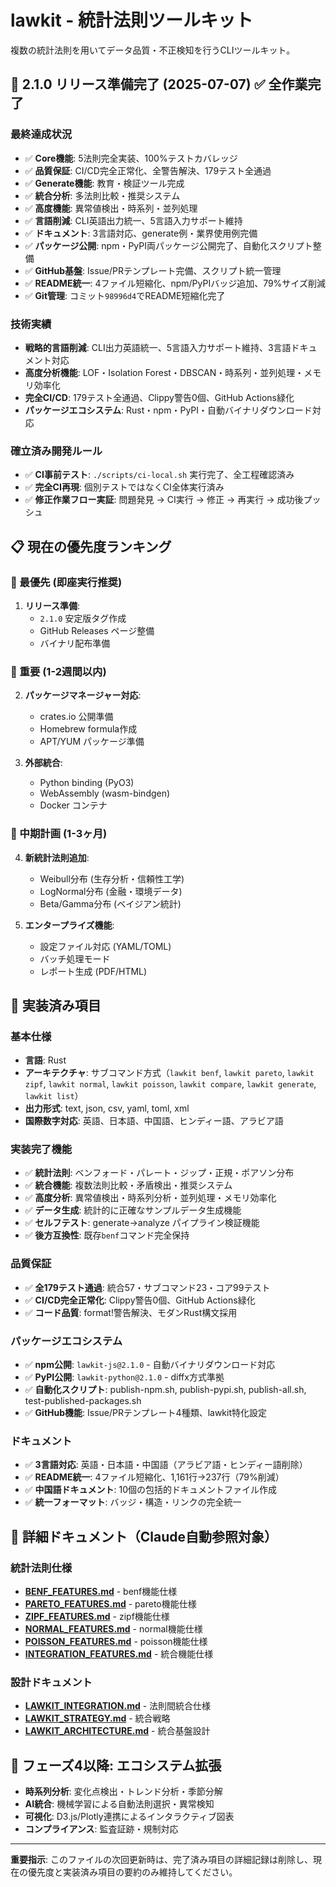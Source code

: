# lawkit - 統計法則ツールキット

複数の統計法則を用いてデータ品質・不正検知を行うCLIツールキット。

## 🎉 **2.1.0 リリース準備完了 (2025-07-07)** ✅ **全作業完了**

### **最終達成状況**
- ✅ **Core機能**: 5法則完全実装、100%テストカバレッジ
- ✅ **品質保証**: CI/CD完全正常化、全警告解決、179テスト全通過
- ✅ **Generate機能**: 教育・検証ツール完成
- ✅ **統合分析**: 多法則比較・推奨システム
- ✅ **高度機能**: 異常値検出・時系列・並列処理
- ✅ **言語削減**: CLI英語出力統一、5言語入力サポート維持
- ✅ **ドキュメント**: 3言語対応、generate例・業界使用例完備
- ✅ **パッケージ公開**: npm・PyPI両パッケージ公開完了、自動化スクリプト整備
- ✅ **GitHub基盤**: Issue/PRテンプレート完備、スクリプト統一管理
- ✅ **README統一**: 4ファイル短縮化、npm/PyPIバッジ追加、79%サイズ削減
- ✅ **Git管理**: コミット`98996d4`でREADME短縮化完了

### **技術実績**
- **戦略的言語削減**: CLI出力英語統一、5言語入力サポート維持、3言語ドキュメント対応
- **高度分析機能**: LOF・Isolation Forest・DBSCAN・時系列・並列処理・メモリ効率化
- **完全CI/CD**: 179テスト全通過、Clippy警告0個、GitHub Actions緑化
- **パッケージエコシステム**: Rust・npm・PyPI・自動バイナリダウンロード対応

### **確立済み開発ルール**
- ✅ **CI事前テスト**: `./scripts/ci-local.sh` 実行完了、全工程確認済み
- ✅ **完全CI再現**: 個別テストではなくCI全体実行済み
- ✅ **修正作業フロー実証**: 問題発見 → CI実行 → 修正 → 再実行 → 成功後プッシュ

## 📋 **現在の優先度ランキング**

### **🥇 最優先 (即座実行推奨)**
1. **リリース準備**: 
   - `2.1.0` 安定版タグ作成
   - GitHub Releases ページ整備
   - バイナリ配布準備

### **🥈 重要 (1-2週間以内)**
2. **パッケージマネージャー対応**:
   - crates.io 公開準備
   - Homebrew formula作成
   - APT/YUM パッケージ準備

3. **外部統合**:
   - Python binding (PyO3)
   - WebAssembly (wasm-bindgen)
   - Docker コンテナ

### **🥉 中期計画 (1-3ヶ月)**
4. **新統計法則追加**:
   - Weibull分布 (生存分析・信頼性工学)
   - LogNormal分布 (金融・環境データ)
   - Beta/Gamma分布 (ベイジアン統計)

5. **エンタープライズ機能**:
   - 設定ファイル対応 (YAML/TOML)
   - バッチ処理モード
   - レポート生成 (PDF/HTML)

## 🎯 **実装済み項目**

### 基本仕様
- **言語**: Rust
- **アーキテクチャ**: サブコマンド方式（`lawkit benf`, `lawkit pareto`, `lawkit zipf`, `lawkit normal`, `lawkit poisson`, `lawkit compare`, `lawkit generate`, `lawkit list`）
- **出力形式**: text, json, csv, yaml, toml, xml
- **国際数字対応**: 英語、日本語、中国語、ヒンディー語、アラビア語

### 実装完了機能
- ✅ **統計法則**: ベンフォード・パレート・ジップ・正規・ポアソン分布
- ✅ **統合機能**: 複数法則比較・矛盾検出・推奨システム
- ✅ **高度分析**: 異常値検出・時系列分析・並列処理・メモリ効率化
- ✅ **データ生成**: 統計的に正確なサンプルデータ生成機能
- ✅ **セルフテスト**: generate→analyze パイプライン検証機能
- ✅ **後方互換性**: 既存`benf`コマンド完全保持

### 品質保証
- ✅ **全179テスト通過**: 統合57・サブコマンド23・コア99テスト
- ✅ **CI/CD完全正常化**: Clippy警告0個、GitHub Actions緑化
- ✅ **コード品質**: format!警告解決、モダンRust構文採用

### パッケージエコシステム
- ✅ **npm公開**: `lawkit-js@2.1.0` - 自動バイナリダウンロード対応
- ✅ **PyPI公開**: `lawkit-python@2.1.0` - diffx方式準拠
- ✅ **自動化スクリプト**: publish-npm.sh, publish-pypi.sh, publish-all.sh, test-published-packages.sh
- ✅ **GitHub機能**: Issue/PRテンプレート4種類、lawkit特化設定

### ドキュメント
- ✅ **3言語対応**: 英語・日本語・中国語（アラビア語・ヒンディー語削除）
- ✅ **README統一**: 4ファイル短縮化、1,161行→237行（79%削減）
- ✅ **中国語ドキュメント**: 10個の包括的ドキュメントファイル作成
- ✅ **統一フォーマット**: バッジ・構造・リンクの完全統一

## 🔧 **詳細ドキュメント（Claude自動参照対象）**

### 統計法則仕様
- **[BENF_FEATURES.md](.claude/BENF_FEATURES.md)** - benf機能仕様
- **[PARETO_FEATURES.md](.claude/PARETO_FEATURES.md)** - pareto機能仕様
- **[ZIPF_FEATURES.md](.claude/ZIPF_FEATURES.md)** - zipf機能仕様
- **[NORMAL_FEATURES.md](.claude/NORMAL_FEATURES.md)** - normal機能仕様
- **[POISSON_FEATURES.md](.claude/POISSON_FEATURES.md)** - poisson機能仕様
- **[INTEGRATION_FEATURES.md](.claude/INTEGRATION_FEATURES.md)** - 統合機能仕様

### 設計ドキュメント
- **[LAWKIT_INTEGRATION.md](.claude/LAWKIT_INTEGRATION.md)** - 法則間統合仕様
- **[LAWKIT_STRATEGY.md](.claude/LAWKIT_STRATEGY.md)** - 統合戦略
- **[LAWKIT_ARCHITECTURE.md](.claude/LAWKIT_ARCHITECTURE.md)** - 統合基盤設計

## 🚀 **フェーズ4以降: エコシステム拡張**
- **時系列分析**: 変化点検出・トレンド分析・季節分解
- **AI統合**: 機械学習による自動法則選択・異常検知
- **可視化**: D3.js/Plotly連携によるインタラクティブ図表
- **コンプライアンス**: 監査証跡・規制対応

---

**重要指示**: このファイルの次回更新時は、完了済み項目の詳細記録は削除し、現在の優先度と実装済み項目の要約のみ維持してください。